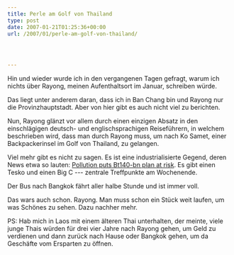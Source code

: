```yaml
---
title: Perle am Golf von Thailand
type: post
date: 2007-01-21T01:25:36+00:00
url: /2007/01/perle-am-golf-von-thailand/




---
```

Hin und wieder wurde ich in den vergangenen Tagen gefragt, warum ich nichts über Rayong, meinen Aufenthaltsort im Januar, schreiben würde.

Das liegt unter anderem daran, dass ich in Ban Chang bin und Rayong nur die Provinzhauptstadt. Aber von hier gibt es auch nicht viel zu berichten.

Nun, Rayong glänzt vor allem durch einen einzigen Absatz in den einschlägigen deutsch- und englischsprachigen Reiseführern, in welchem beschrieben wird, dass man durch Rayong muss, um nach Ko Samet, einer Backpackerinsel im Golf von Thailand, zu gelangen.

Viel mehr gibt es nicht zu sagen. Es ist eine industrialisierte Gegend, deren News etwa so lauten: [Pollution puts Bt140-bn plan at risk][1]. Es gibt einen Tesko und einen Big C --- zentrale Treffpunkte am Wochenende.

Der Bus nach Bangkok fährt aller halbe Stunde und ist immer voll.

Das wars auch schon. Rayong. Man muss schon ein Stück weit laufen, um was Schönes zu sehen. Dazu nachher mehr.

PS: Hab mich in Laos mit einem älteren Thai unterhalten, der meinte, viele junge Thais würden für drei vier Jahre nach Rayong gehen, um Geld zu verdienen und dann zurück nach Hause oder Bangkok gehen, um da Geschäfte vom Ersparten zu öffnen.

 [1]: http://www.nationmultimedia.com/2007/01/21/headlines/headlines_30024689.php
